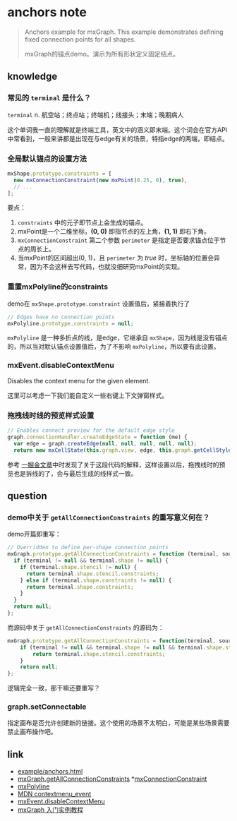 # anchors note

> Anchors example for mxGraph. This example demonstrates defining 
> fixed connection points for all shapes.
>
> mxGraph的锚点demo。演示为所有形状定义固定结点。

## knowledge

### 常见的 `terminal` 是什么？

`terminal` n. 航空站；终点站；终端机；线接头；末端；晚期病人

这个单词我一直的理解就是终端工具，英文中的涵义即末端。这个词会在官方API中常看到，一般来讲都是出现在与edge有关的场景，特指edge的两端，即结点。

### 全局默认锚点的设置方法

```javascript
mxShape.prototype.constraints = [
  new mxConnectionConstraint(new mxPoint(0.25, 0), true),
  // ...
];
```

要点：
1. `constraints` 中的元子即节点上会生成的锚点。
2. mxPoint是一个二维坐标，**(0, 0)** 即指节点的左上角，**(1, 1)** 即右下角。
3. `mxConnectionConstraint` 第二个参数 `perimeter` 是指定是否要求锚点位于节点的周长上。
4. 当mxPoint的区间超出(0, 1)，且 `perimeter` 为 *true* 时，坐标轴的位置会异常，因为不会这样去写代码，也就没细研究mxPoint的实现。

### 重置mxPolyline的constraints

demo在 `mxShape.prototype.constraint` 设置值后，紧接着执行了

```javascript
// Edges have no connection points
mxPolyline.prototype.constraints = null;
```

`mxPolyline` 是一种多折点的线，是edge，它继承自 `mxShape`，因为线是没有锚点的，所以当对默认锚点设置值后，为了不影响 `mxPolyline`，所以要有此设置。

### mxEvent.disableContextMenu

Disables the context menu for the given element.

这里可以考虑一下我们能自定义一些右键上下文弹窗样式。

### 拖拽线时线的预览样式设置

```javascript
// Enables connect preview for the default edge style
graph.connectionHandler.createEdgeState = function (me) {
  var edge = graph.createEdge(null, null, null, null, null);
  return new mxCellState(this.graph.view, edge, this.graph.getCellStyle(edge));
```

参考 [一掘金文章](https://juejin.im/post/5d2eaa9e6fb9a07f04207cca#heading-8)中时发现了关于这段代码的解释，这样设置以后，拖拽线时的预览也是拆线的了，会与最后生成的线样式一致。

## question

### demo中关于 `getAllConnectionConstraints` 的重写意义何在？

demo开篇即重写：

```javascript
// Overridden to define per-shape connection points
mxGraph.prototype.getAllConnectionConstraints = function (terminal, source) {
  if (terminal != null && terminal.shape != null) {
    if (terminal.shape.stencil != null) {
      return terminal.shape.stencil.constraints;
    } else if (terminal.shape.constraints != null) {
      return terminal.shape.constraints;
    }
  }
  return null;
};
```

而源码中关于 `getAllConnectionConstraints` 的源码为：

```javascript
mxGraph.prototype.getAllConnectionConstraints = function(terminal, source) {
	if (terminal != null && terminal.shape != null && terminal.shape.stencil != null) {
		return terminal.shape.stencil.constraints;
	}
	return null;
};
```

逻辑完全一致，那干嘛还要重写？

### graph.setConnectable

指定画布是否允许创建新的链接。这个使用的场景不太明白，可能是某些场景需要禁止画布操作吧。

## link

* [example/anchors.html](https://github.com/jgraph/mxgraph/blob/master/javascript/examples/anchors.html)
* [mxGraph.getAllConnectionConstraints](http://jgraph.github.io/mxgraph/docs/js-api/files/view/mxGraph-js.html#mxGraph.getAllConnectionConstraints)
*[mxConnectionConstraint](http://jgraph.github.io/mxgraph/docs/js-api/files/view/mxConnectionConstraint-js.html#mxConnectionConstraint)
* [mxPolyline](http://jgraph.github.io/mxgraph/docs/js-api/files/shape/mxPolyline-js.html#mxPolyline)
* [MDN contextmenu_event](https://developer.mozilla.org/zh-CN/docs/Web/API/Element/contextmenu_event)
* [mxEvent.disableContextMenu](http://jgraph.github.io/mxgraph/docs/js-api/files/util/mxEvent-js.html#mxEvent.disableContextMenu)
* [mxGraph 入门实例教程](https://juejin.im/post/5d2eaa9e6fb9a07f04207cca)